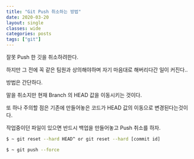 ```yaml
---
title: "Git Push 취소하는 방법"
date: 2020-03-20
layout: single
classes: wide
categories: posts
tags: ["git"]
---
```


잘못 Push 한 깃을 취소하려한다.

하지만 그 전에 꼭 같은 팀원과 상의해야하며 자기 마음대로 해버리다간 일이 커진다..

방법은 간단하다. 

말을 취소지만 현재 Branch 의 HEAD 값을 이동시키는 것이다.

또 하나 주의할 점은 기존에 만들어놓은 코드가 HEAD 값의 이동으로 변경된다는것이다.

작업중이던 파일이 있으면 반드시 백업을 만들어놓고 Push 취소를 하자.

```sh
$ ~ git reset --hard HEAD^ or git reset --hard [commit id]

$ ~ git push --force
```